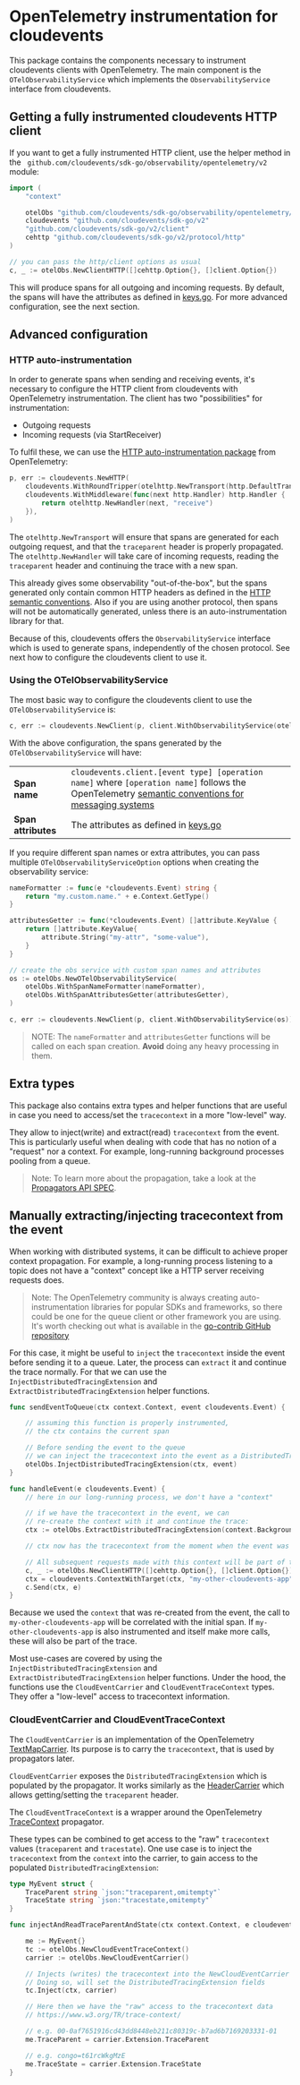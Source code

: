 # OpenTelemetry instrumentation for cloudevents

This package contains the components necessary to instrument cloudevents clients with OpenTelemetry. The main component is the `OTelObservabilityService` which implements the `ObservabilityService` interface from cloudevents.

## Getting a fully instrumented cloudevents HTTP client

If you want to get a fully instrumented HTTP client, use the helper method in the ` github.com/cloudevents/sdk-go/observability/opentelemetry/v2` module:

```go
import (
	"context"

	otelObs "github.com/cloudevents/sdk-go/observability/opentelemetry/v2/client"
	cloudevents "github.com/cloudevents/sdk-go/v2"
	"github.com/cloudevents/sdk-go/v2/client"
	cehttp "github.com/cloudevents/sdk-go/v2/protocol/http"
)

// you can pass the http/client options as usual
c, _ := otelObs.NewClientHTTP([]cehttp.Option{}, []client.Option{})
```

This will produce spans for all outgoing and incoming requests. By default, the spans will have the attributes as defined in [keys.go](https://github.com/cloudevents/sdk-go/blob/release-2.5/v2/observability/keys.go). For more advanced configuration, see the next section.

## Advanced configuration

### HTTP auto-instrumentation

In order to generate spans when sending and receiving events, it's necessary to configure the HTTP client from cloudevents with OpenTelemetry instrumentation. The client has two "possibilities" for instrumentation:

- Outgoing requests
- Incoming requests (via StartReceiver)

To fulfil these, we can use the [HTTP auto-instrumentation package](https://github.com/open-telemetry/opentelemetry-go-contrib/tree/v0.23.0/instrumentation/net/http/otelhttp) from OpenTelemetry:

```go
p, err := cloudevents.NewHTTP(
	cloudevents.WithRoundTripper(otelhttp.NewTransport(http.DefaultTransport)),
	cloudevents.WithMiddleware(func(next http.Handler) http.Handler {
		return otelhttp.NewHandler(next, "receive")
	}),
)
```

The `otelhttp.NewTransport` will ensure that spans are generated for each outgoing request, and that the `traceparent` header is properly propagated. The `otelhttp.NewHandler` will take care of incoming requests, reading the `traceparent` header and continuing the trace with a new span.

This already gives some observability "out-of-the-box", but the spans generated only contain common HTTP headers as defined in the [HTTP semantic conventions](https://github.com/open-telemetry/opentelemetry-specification/blob/v1.6.1/specification/trace/semantic_conventions/http.md). Also if you are using another protocol, then spans will not be automatically generated, unless there is an auto-instrumentation library for that.

Because of this, cloudevents offers the `ObservabilityService` interface which is used to generate spans, independently of the chosen protocol. See next how to configure the cloudevents client to use it.


### Using the OTelObservabilityService

The most basic way to configure the cloudevents client to use the `OTelObservabilityService` is:

```go
c, err := cloudevents.NewClient(p, client.WithObservabilityService(otelObs.NewOTelObservabilityService()))
```

With the above configuration, the spans generated by the `OTelObservabilityService` will have:

<table>
  <tbody>
    <tr>
      <td style="font-weight:bold">Span name</td>
      <td><code>cloudevents.client.[event type] [operation name]</code> where <code>[operation name]</code> follows the OpenTelemetry <a href="https://github.com/open-telemetry/opentelemetry-specification/blob/v1.6.1/specification/trace/semantic_conventions/messaging.md#operation-names">semantic conventions for messaging systems</a></td>
    </tr>
    <tr>
      <td style="font-weight:bold">Span attributes</td>
      <td>The attributes as defined in <a href="https://github.com/cloudevents/sdk-go/blob/release-2.5/v2/observability/keys.go">keys.go</a></td>
    </tr>
    </tbody>
</table>

If you require different span names or extra attributes, you can pass multiple `OTelObservabilityServiceOption` options when creating the observability service:

```go
nameFormatter := func(e *cloudevents.Event) string {
	return "my.custom.name." + e.Context.GetType()
}

attributesGetter := func(*cloudevents.Event) []attribute.KeyValue {
	return []attribute.KeyValue{
		attribute.String("my-attr", "some-value"),
	}
}

// create the obs service with custom span names and attributes
os := otelObs.NewOTelObservabilityService(
	otelObs.WithSpanNameFormatter(nameFormatter),
	otelObs.WithSpanAttributesGetter(attributesGetter),
)

c, err := cloudevents.NewClient(p, client.WithObservabilityService(os))
```

>NOTE: The `nameFormatter` and `attributesGetter` functions will be called on each span creation. **Avoid** doing any heavy processing in them.


## Extra types

This package also contains extra types and helper functions that are useful in case you need to access/set the `tracecontext` in a more "low-level" way.

They allow to inject(write) and extract(read) `tracecontext` from the event. This is particularly useful when dealing with code that has no notion of a "request" nor a context. For example, long-running background processes pooling from a queue. 

>Note: To learn more about the propagation, take a look at the [Propagators API SPEC](https://github.com/open-telemetry/opentelemetry-specification/blob/v1.6.1/specification/context/api-propagators.md).


## Manually extracting/injecting tracecontext from the event

When working with distributed systems, it can be difficult to achieve proper context propagation. For example, a long-running process listening to a topic does not have a "context" concept like a HTTP server receiving requests does.

>Note: The OpenTelemetry community is always creating auto-instrumentation libraries for popular SDKs and frameworks, so there could be one for the queue client or other framework you are using. It's worth checking out what is available in the [go-contrib GitHub repository](https://github.com/open-telemetry/opentelemetry-go-contrib/tree/main/instrumentation)

For this case, it might be useful to `inject` the `tracecontext` inside the event before sending it to a queue. Later, the process can `extract` it and continue the trace normally. For that we can use the `InjectDistributedTracingExtension` and `ExtractDistributedTracingExtension` helper functions.

```go
func sendEventToQueue(ctx context.Context, event cloudevents.Event) {

    // assuming this function is properly instrumented, 
    // the ctx contains the current span

    // Before sending the event to the queue
    // we can inject the tracecontext into the event as a DistributedTracingExtension
    otelObs.InjectDistributedTracingExtension(ctx, event)
}
```

```go
func handleEvent(e cloudevents.Event) {
	// here in our long-running process, we don't have a "context"

	// if we have the tracecontext in the event, we can
	// re-create the context with it and continue the trace:
	ctx := otelObs.ExtractDistributedTracingExtension(context.Background(), e)

	// ctx now has the tracecontext from the moment when the event was sent.

	// All subsequent requests made with this context will be part of the trace.
	c, _ := otelObs.NewClientHTTP([]cehttp.Option{}, []client.Option{})
	ctx = cloudevents.ContextWithTarget(ctx, "my-other-cloudevents-app")
	c.Send(ctx, e)
}
```

Because we used the `context` that was re-created from the event, the call to `my-other-cloudevents-app` will be correlated with the initial span. If `my-other-cloudevents-app` is also instrumented and itself make more calls, these will also be part of the trace.

Most use-cases are covered by using the `InjectDistributedTracingExtension` and `ExtractDistributedTracingExtension` helper functions. Under the hood, the functions use the `CloudEventCarrier` and `CloudEventTraceContext` types. They offer a "low-level" access to tracecontext information.

### CloudEventCarrier and CloudEventTraceContext

The `CloudEventCarrier` is an implementation of the OpenTelemetry [TextMapCarrier](https://github.com/open-telemetry/opentelemetry-go/blob/v1.0.0-RC3/propagation/propagation.go#L23). Its purpose is to carry the `tracecontext`, that is used by propagators later. 

`CloudEventCarrier` exposes the `DistributedTracingExtension` which is populated by the propagator. It works similarly as the [HeaderCarrier](https://github.com/open-telemetry/opentelemetry-go/blob/v1.0.0-RC3/propagation/propagation.go#L44) which allows getting/setting the `traceparent` header.

The `CloudEventTraceContext` is a wrapper around the OpenTelemetry [TraceContext](https://github.com/open-telemetry/opentelemetry-go/blob/v1.0.0-RC3/propagation/trace_context.go) propagator.

These types can be combined to get access to the "raw" `tracecontext` values (`traceparent` and `tracestate`). One use case is to inject the `tracecontext` from the `context` into the carrier, to gain access to the populated `DistributedTracingExtension`:

```go
type MyEvent struct { 
	TraceParent string `json:"traceparent,omitempty"`
	TraceState string `json:"tracestate,omitempty"`
}

func injectAndReadTraceParentAndState(ctx context.Context, e cloudevents.Event) {

    me := MyEvent{}
    tc := otelObs.NewCloudEventTraceContext()
	carrier := otelObs.NewCloudEventCarrier()

    // Injects (writes) the tracecontext into the NewCloudEventCarrier
    // Doing so, will set the DistributedTracingExtension fields
	tc.Inject(ctx, carrier)

    // Here then we have the "raw" access to the tracecontext data
    // https://www.w3.org/TR/trace-context/

    // e.g. 00-0af7651916cd43dd8448eb211c80319c-b7ad6b7169203331-01
	me.TraceParent = carrier.Extension.TraceParent

    // e.g. congo=t61rcWkgMzE
	me.TraceState = carrier.Extension.TraceState
}
```
